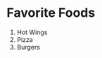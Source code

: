 <html>
<body>
<h1> Favorite Foods</h1>
<ol>
 <li> Hot Wings
 <li> Pizza
 <li> Burgers
  </ol>
 <body>
 <html>
  
 
